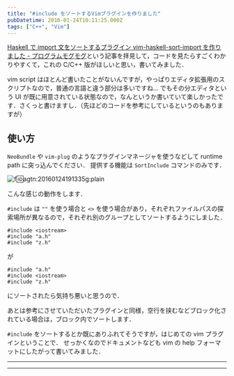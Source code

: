 ```yaml
---
title: "#include をソートするVimプラグインを作りました"
pubDatetime: 2016-01-24T10:11:25.000Z
tags: ["C++", "Vim"]
---
```


[Haskell で import 文をソートするプラグイン vim-haskell-sort-import を作りました - プログラムモグモグ](http://itchyny.hatenablog.com/entry/2016/01/23/190000)という記事を拝見して，コードを見たらすごくわかりやすくて，これの C/C++ 版がほしいと思い，書いてみました．

vim script はほとんど書いたことがないんですが，やっぱりエディタ拡張用のスクリプトなので，普通の言語と違う部分は多いですね…
でもその分エディタという UI が既に用意されている状態なので，なんというか書いていて楽しかったです．さくっと書けますし．（先ほどのコードを参考にしているというのもありますが）

## 使い方

`NeoBundle` や `vim-plug` のようなプラグインマネージャを使うなどして runtime path に突っ込んでください．
提供する機能は `SortInclude` コマンドのみです．

![f:id:agtn:20160124191335g:plain](/i/20160124191335.gif "f:id:agtn:20160124191335g:plain")

こんな感じの動作をします．

`#include` は `""` を使う場合と `<>` を使う場合があり，それぞれファイルパスの探索場所が異なるので，それぞれ別のグループとしてソートするようにしました．

```
#include <iostream>
#include "a.h"
#include "z.h"

```

が

```
#include "a.h"
#include <iostream>
#include "z.h"

```

にソートされたら気持ち悪いと思うので．

あとは参考にさせていただいたプラグインと同様，空行を挟むなどブロック化されている場合は，ブロック内でソートします．

`#include` をソートするとか既にありふれてそうですが，はじめての vim プラグインということで．
せっかくなのでドキュメントなども vim の help フォーマットにしたがって書いてみました．

---

---
